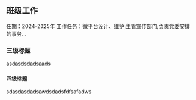 ## 班级工作
任期：2024-2025年
工作任务：微平台设计、维护;主管宣传部门;负责党委安排的事务...
### 三级标题
asdasdsdadsaads
#### 四级标题
sdasdasdadsawdsdadsfdfsafadws